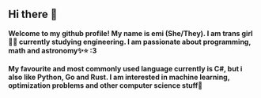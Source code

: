 ## Hi there 👋

__Welcome to my github profile! My name is emi (She/They). I am trans girl🏳️‍⚧️ currently studying engineering. I am passionate about programming, math and astronomy✨⭐ :3__

__My favourite and most commonly used language currently is C#, but i also like Python, Go and Rust. I am interested in machine learning, optimization problems and other computer science stuff🩷__
